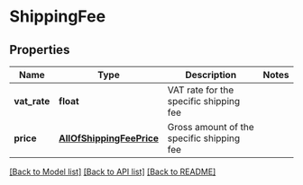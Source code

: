 # ShippingFee

## Properties
Name | Type | Description | Notes
------------ | ------------- | ------------- | -------------
**vat_rate** | **float** | VAT rate for the specific shipping fee | 
**price** | [**AllOfShippingFeePrice**](AllOfShippingFeePrice.md) | Gross amount of the specific shipping fee | 

[[Back to Model list]](../../README.md#documentation-for-models) [[Back to API list]](../../README.md#documentation-for-api-endpoints) [[Back to README]](../../README.md)

